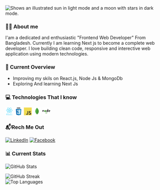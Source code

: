 

<picture>
  <source media="(prefers-color-scheme: dark)" srcset="https://i.postimg.cc/Twt9xMTW/3.png">
  <source media="(prefers-color-scheme: light)" srcset="https://i.postimg.cc/Twt9xMTW/3.png">
  <img alt="Shows an illustrated sun in light mode and a moon with stars in dark mode." src="https://i.postimg.cc/Twt9xMTW/3.png">
</picture>


### 👨‍💻 About me
I'am a dedicated and enthusiastic "Frontend Web Developer" From Bangladesh. Currently I am learning Next js to become a complete web developer. I love building clean code, responsive and interective web application using modern technologies.

### 🔧 Current Overview
- Improving my skils on React.js, Node Js & MongoDb
- Exploring And learning Next Js

### 💻 Technologies That I know

<p align="left">
<img src="https://raw.githubusercontent.com/devicons/devicon/master/icons/react/react-original-wordmark.svg" alt="react" width="25" height="25" /> 
<img src="https://raw.githubusercontent.com/devicons/devicon/master/icons/css3/css3-original-wordmark.svg" alt="css3" width="25" height="25" />
<img src="https://raw.githubusercontent.com/devicons/devicon/master/icons/javascript/javascript-original.svg" alt="javascript" width="25" height="25" />
<img src="https://raw.githubusercontent.com/devicons/devicon/master/icons/mongodb/mongodb-original.svg" alt="mongodb" width="25" height="25" />
<img src="https://raw.githubusercontent.com/devicons/devicon/master/icons/nodejs/nodejs-original-wordmark.svg" alt="nodejs" width="25" height="25" />
</p>


### 📬Rech Me Out

[![LinkedIn](https://img.shields.io/badge/LinkedIn-Connect-blue?style=for-the-badge&logo=linkedin&logoColor=white)](https://www.linkedin.com/in/md-kousar21/)
[![Facebook](https://img.shields.io/badge/Facebook-Connect-blue?style=for-the-badge&logo=facebook&logoColor=white)](https://www.facebook.com/kousar.ahammed.eshan)


### 📊 Current Stats

<p align="left">
  <img src="https://github-readme-stats.vercel.app/api?username=kousar-21&show_icons=true&theme=default" alt="GitHub Stats" />   
 <br />
 </p>
  <img src="https://github-readme-streak-stats-eight.vercel.app/?user=kousar-21&theme=default" alt="GitHub Streak" />
  <br />
 <img src="https://github-readme-stats.vercel.app/api/top-langs/?username=kousar-21&layout=compact&theme=default" alt="Top Languages" />
</p>

